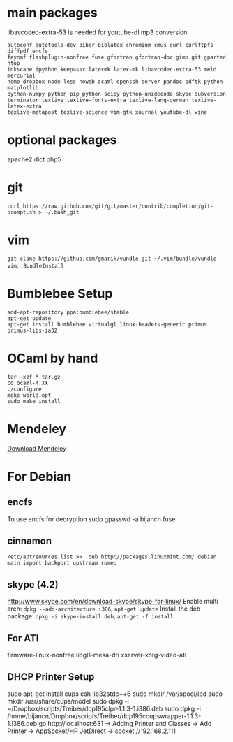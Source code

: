 # main packages
libavcodec-extra-53 is needed for youtube-dl mp3 conversion
```
autoconf autotools-dev biber biblatex chromium cmus curl curlftpfs diffpdf encfs
feynmf flashplugin-nonfree fuse gfortran gfortran-doc gimp git gparted htop
inkscape ipython keepassx latexmk latex-mk libavcodec-extra-53 meld mercurial
nemo-dropbox node-less noweb ocaml openssh-server pandoc pdftk python-matplotlib
python-numpy python-pip python-scipy python-unidecode skype subversion
terminator texlive texlive-fonts-extra texlive-lang-german texlive-latex-extra
texlive-metapost texlive-science vim-gtk xournal youtube-dl wine
```

# optional packages
apache2 dict php5 

# git
`curl https://raw.github.com/git/git/master/contrib/completion/git-prompt.sh > ~/.bash_git` 

# vim
`git clone https://github.com/gmarik/vundle.git ~/.vim/bundle/vundle`
`vim`, `:BundleInstall`

# Bumblebee Setup
```
add-apt-repository ppa:bumblebee/stable
apt-get update
apt-get install bumblebee virtualgl linux-headers-generic primus primus-libs-ia32
```

# OCaml by hand
```
tar -xzf *.tar.gz
cd ocaml-4.XX
./configure 
make world.opt
sudo make install
````

# Mendeley
[Download Mendeley]

# For Debian
## encfs
To use encfs for decryption
sudo gpasswd -a bijancn fuse
## cinnamon
`
/etc/apt/sources.list >> 
deb http://packages.linuxmint.com/ debian main import backport upstream romeo
`
## skype (4.2)
http://www.skype.com/en/download-skype/skype-for-linux/
Enable multi arch: `dpkg --add-architecture i386`, `apt-get update`
Install the deb package: `dpkg -i skype-install.deb`, `apt-get -f install`

## For ATI 
firmware-linux-nonfree libgl1-mesa-dri xserver-xorg-video-ati

## DHCP Printer Setup
sudo apt-get install cups csh lib32stdc++6
sudo mkdir /var/spool/lpd
sudo mkdir /usr/share/cups/model
sudo dpkg -i ~/Dropbox/scripts/Treiber/dcp195clpr-1.1.3-1.i386.deb
sudo dpkg -i /home/bijancn/Dropbox/scripts/Treiber/dcp195ccupswrapper-1.1.3-1.i386.deb
go http://localhost:631
-> Adding Printer and Classes -> Add Printer -> AppSocket/HP JetDirect ->
socket://192.168.2.111

[Download Mendeley]: http://www.mendeley.com/repositories/ubuntu/stable/amd64/mendeleydesktop-latest
